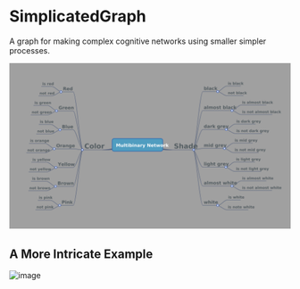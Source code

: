 # SimplicatedGraph
A graph for making complex cognitive networks using smaller simpler processes.

![Filter Map](https://github.com/LWFlouisa/SimplicatedGraph/blob/main/Images/Multibinary%20Network.png?raw=true)

## A More Intricate Example
![image](https://github.com/LWFlouisa/SimplicatedGraph/assets/9245433/016347b2-7286-4715-af1a-e6a639140f5f)
